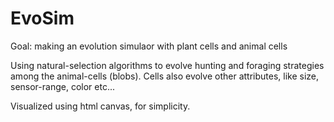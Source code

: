 # EvoSim
Goal: making an evolution simulaor with plant cells and animal cells

Using natural-selection algorithms to evolve hunting and foraging strategies among the animal-cells (blobs).
Cells also evolve other attributes, like size, sensor-range, color etc...

Visualized using html canvas, for simplicity.
